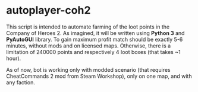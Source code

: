 # autoplayer-coh2
This script is intended to automate farming of the loot points in the Company of Heroes 2.
As imagined, it will be written using **Python 3** and **PyAutoGUI** library.
To gain maximum profit match should be exactly 5-6 minutes, without mods and on licensed maps.
Otherwise, there is a limitation of 240000 points and respectively 4 loot boxes (that takes ~1 hour).

As of now, bot is working only with modded scenario (that requires CheatCommands 2 mod from Steam Workshop), only on one map, and with any faction.
